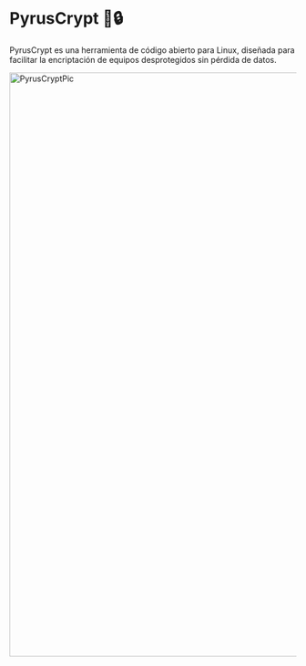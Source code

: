 # PyrusCrypt 🐲🔒
PyrusCrypt es una herramienta de código abierto para Linux, diseñada para facilitar la encriptación de equipos desprotegidos sin pérdida de datos.

<img width="1536" height="1024" alt="PyrusCryptPic" src="https://github.com/user-attachments/assets/83239061-fc59-4ccb-a60e-0bb2e0fbfc98" />


